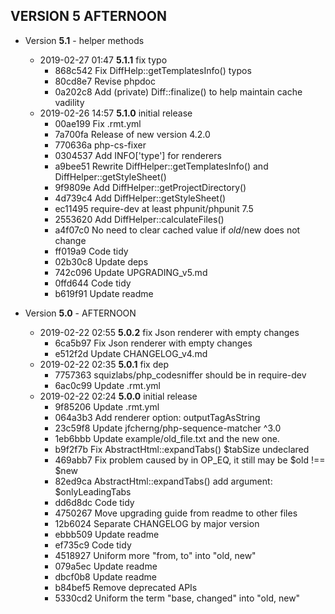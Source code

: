 
## VERSION 5  AFTERNOON

 * Version **5.1** - helper methods
   * 2019-02-27 01:47  **5.1.1**  fix typo
      * 868c542 Fix DiffHelp::getTemplatesInfo() typos
      * 80cd8e7 Revise phpdoc
      * 0a202c8 Add (private) Diff::finalize() to help maintain cache vadility
   * 2019-02-26 14:57  **5.1.0**  initial release
      * 00ae199 Fix .rmt.yml
      * 7a700fa Release of new version 4.2.0
      * 770636a php-cs-fixer
      * 0304537 Add INFO['type'] for renderers
      * a9bee51 Rewrite DiffHelper::getTemplatesInfo() and DiffHelper::getStyleSheet()
      * 9f9809e Add DiffHelper::getProjectDirectory()
      * 4d739c4 Add DiffHelper::getStyleSheet()
      * ec11495 require-dev at least phpunit/phpunit 7.5
      * 2553620 Add DiffHelper::calculateFiles()
      * a4f07c0 No need to clear cached value if $old/$new does not change
      * ff019a9 Code tidy
      * 02b30c8 Update deps
      * 742c096 Update UPGRADING_v5.md
      * 0ffd644 Code tidy
      * b619f91 Update readme

 * Version **5.0** - AFTERNOON
   * 2019-02-22 02:55  **5.0.2**  fix Json renderer with empty changes
      * 6ca5b97 Fix Json renderer with empty changes
      * e512f2d Update CHANGELOG_v4.md
   * 2019-02-22 02:35  **5.0.1**  fix dep
      * 7757363 squizlabs/php_codesniffer should be in require-dev
      * 6ac0c99 Update .rmt.yml
   * 2019-02-22 02:24  **5.0.0**  initial release
      * 9f85206 Update .rmt.yml
      * 064a3b3 Add renderer option: outputTagAsString
      * 23c59f8 Update jfcherng/php-sequence-matcher ^3.0
      * 1eb6bbb Update example/old_file.txt and the new one.
      * b9f2f7b Fix AbstractHtml::expandTabs() $tabSize undeclared
      * 469abb7 Fix problem caused by in OP_EQ, it still may be $old !== $new
      * 82ed9ca AbstractHtml::expandTabs() add argument: $onlyLeadingTabs
      * dd6d8dc Code tidy
      * 4750267 Move upgrading guide from readme to other files
      * 12b6024 Separate CHANGELOG by major version
      * ebbb509 Update readme
      * ef735c9 Code tidy
      * 4518927 Uniform more "from, to" into "old, new"
      * 079a5ec Update readme
      * dbcf0b8 Update readme
      * b84bef5 Remove deprecated APIs
      * 5330cd2 Uniform the term "base, changed" into "old, new"